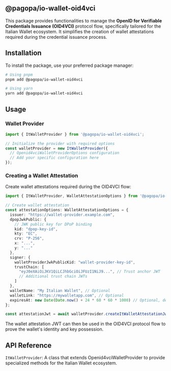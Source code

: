 ## @pagopa/io-wallet-oid4vci

This package provides functionalities to manage the **OpenID for Verifiable Credentials Issuance (OID4VCI)** protocol flow, specifically tailored for the Italian Wallet ecosystem. It simplifies the creation of wallet attestations required during the credential issuance process.

## Installation

To install the package, use your preferred package manager:

```bash
# Using pnpm
pnpm add @pagopa/io-wallet-oid4vci

# Using yarn
yarn add @pagopa/io-wallet-oid4vci
```

## Usage

### Wallet Provider

```typescript
import { ItWalletProvider } from '@pagopa/io-wallet-oid4vci';

// Initialize the provider with required options
const walletProvider = new ItWalletProvider({
  // Openid4vciWalletProviderOptions configuration
  // Add your specific configuration here
});
```

### Creating a Wallet Attestation

Create wallet attestations required during the OID4VCI flow:

```typescript
import { ItWalletProvider, WalletAttestationOptions } from '@pagopa/io-wallet-oid4vci';

// Create wallet attestation
const attestationOptions: WalletAttestationOptions = {
  issuer: "https://wallet-provider.example.com",
  dpopJwkPublic: {
    // JWK public key for DPoP binding
    kid: "dpop-key-id",
    kty: "EC",
    crv: "P-256",
    x: "...",
    y: "..."
  },
  signer: {
    walletProviderJwkPublicKid: "wallet-provider-key-id",
    trustChain: [
      "eyJ0eXAiOiJKV1QiLCJhbGciOiJFUzI1NiJ9...", // Trust anchor JWT
      // Additional trust chain JWTs
    ]
  },
  walletName: "My Italian Wallet", // Optional
  walletLink: "https://mywalletapp.com", // Optional
  expiresAt: new Date(Date.now() + 24 * 60 * 60 * 1000) // Optional, defaults to 60 days
};

const attestationJwt = await walletProvider.createItWalletAttestationJwt(attestationOptions);
```

The wallet attestation JWT can then be used in the OID4VCI protocol flow to prove the wallet's identity and key possession.

## API Reference

`ItWalletProvider`: A class that extends Openid4vciWalletProvider to provide specialized methods for the Italian Wallet ecosystem.